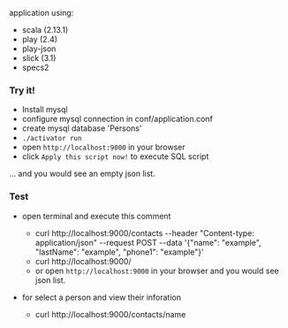 application using:

* scala (2.13.1)
* play (2.4)
* play-json
* slick (3.1)
* specs2

### Try it!

* Install mysql
* configure mysql connection in conf/application.conf
* create mysql database 'Persons'
* `./activator run`
* open `http://localhost:9000` in your browser
* click `Apply this script now!` to execute SQL script

... and you would see an empty json list.

### Test
* open terminal and execute this comment 
  * curl   http://localhost:9000/contacts   --header "Content-type: application/json"   --request POST   --data '{"name": "example", "lastName": "example", "phone1": "example"}' 
  * curl   http://localhost:9000/
  * or open `http://localhost:9000` in your browser and you would see json list.

* for select a person and view their inforation
  * curl   http://localhost:9000/contacts/name




